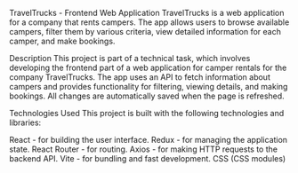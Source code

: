 TravelTrucks - Frontend Web Application
TravelTrucks is a web application for a company that rents campers. The app allows users to browse available campers, filter them by various criteria, view detailed information for each camper, and make bookings.

Description
This project is part of a technical task, which involves developing the frontend part of a web application for camper rentals for the company TravelTrucks. The app uses an API to fetch information about campers and provides functionality for filtering, viewing details, and making bookings. All changes are automatically saved when the page is refreshed.

Technologies Used
This project is built with the following technologies and libraries:

React - for building the user interface.
Redux - for managing the application state.
React Router - for routing.
Axios - for making HTTP requests to the backend API.
Vite - for bundling and fast development.
CSS (CSS modules) 
